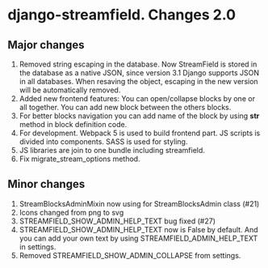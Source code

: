 # django-streamfield. Changes 2.0
## Major changes
1. Removed string escaping in the database. Now StreamField is stored in the database as a native JSON, since version 3.1 Django supports JSON in all databases. When resaving the object, escaping in the new version will be automatically removed.
2. Added new frontend features: You can open/collapse blocks by one or all together. You can add new block between the others blocks.
3. For better blocks navigation you can add name of the block by using __str__ method in block definition code.
4. For development. Webpack 5 is used to build frontend part. JS scripts is divided into components. SASS is used for styling. 
5. JS libraries are join to one bundle including streamfield.
6. Fix migrate_stream_options method.

## Minor changes
1. StreamBlocksAdminMixin now using for StreamBlocksAdmin class (#21)
2. Icons changed from png to svg
3. STREAMFIELD_SHOW_ADMIN_HELP_TEXT bug fixed (#27)
4. STREAMFIELD_SHOW_ADMIN_HELP_TEXT now is False by default. And you can add your own text by using STREAMFIELD_ADMIN_HELP_TEXT in settings.
5. Removed STREAMFIELD_SHOW_ADMIN_COLLAPSE from settings.
